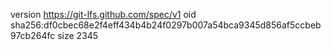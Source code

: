 version https://git-lfs.github.com/spec/v1
oid sha256:df0cbec68e2f4eff434b4b24f0297b007a54bca9345d856af5ccbeb97cb264fc
size 2345
